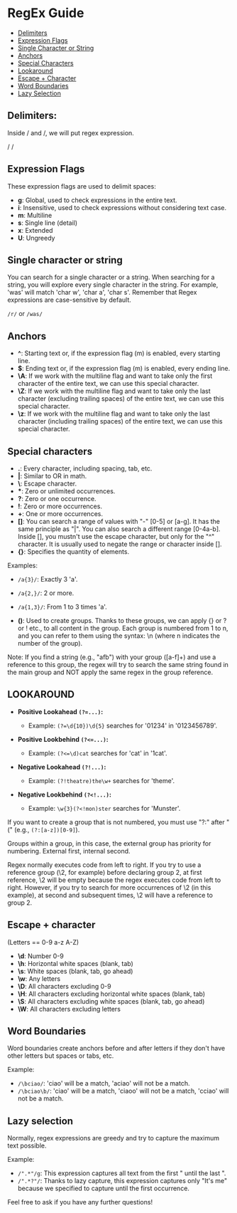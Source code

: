 # RegEx Guide

- [Delimiters](#delimiters)
- [Expression Flags](#expression-flags)
- [Single Character or String](#single-character-or-string)
- [Anchors](#anchors)
- [Special Characters](#special-characters)
- [Lookaround](#lookaround)
- [Escape + Character](#escape--character)
- [Word Boundaries](#word-boundaries)
- [Lazy Selection](#lazy-selection)

  
## Delimiters:
Inside / and /, we will put regex expression.

/  /


## Expression Flags
These expression flags are used to delimit spaces:

- **g**: Global, used to check expressions in the entire text.
- **i**: Insensitive, used to check expressions without considering text case.
- **m**: Multiline
- **s**: Single line (detail)
- **x**: Extended
- **U**: Ungreedy

## Single character or string
You can search for a single character or a string.
When searching for a string, you will explore every single character in the string.
For example, 'was' will match 'char w', 'char a', 'char s'.
Remember that Regex expressions are case-sensitive by default.

`/r/` or `/was/`

## Anchors

- **^**: Starting text or, if the expression flag (m) is enabled, every starting line.
- **$**: Ending text or, if the expression flag (m) is enabled, every ending line.
- **\A**: If we work with the multiline flag and want to take only the first character of the entire text, we can use this special character.
- **\Z**: If we work with the multiline flag and want to take only the last character (excluding trailing spaces) of the entire text, we can use this special character.
- **\z**: If we work with the multiline flag and want to take only the last character (including trailing spaces) of the entire text, we can use this special character.

## Special characters

- **.**: Every character, including spacing, tab, etc.
- **|**: Similar to OR in math.
- **\\**: Escape character.
- **\***: Zero or unlimited occurrences.
- **?**: Zero or one occurrence.
- **!**: Zero or more occurrences.
- **\+**: One or more occurrences.
- **[]**: You can search a range of values with "-" [0-5] or [a-g]. It has the same principle as "|". You can also search a different range [0-4a-b]. Inside [], you mustn't use the escape character, but only for the "^" character. It is usually used to negate the range or character inside [].
- **{}**: Specifies the quantity of elements.

Examples:

- `/a{3}/`: Exactly 3 'a'.
- `/a{2,}/`: 2 or more.
- `/a{1,3}/`: From 1 to 3 times 'a'.

- **()**: Used to create groups. Thanks to these groups, we can apply {} or ? or ! etc., to all content in the group. Each group is numbered from 1 to n, and you can refer to them using the syntax: \n (where n indicates the number of the group).

Note: If you find a string (e.g., "afb") with your group ([a-f]+) and use a reference to this group, the regex will try to search the same string found in the main group and NOT apply the same regex in the group reference.

## LOOKAROUND

- **Positive Lookahead `(?=...)`:**
  - Example: `(?=\d{10})\d{5}` searches for '01234' in '0123456789'.

- **Positive Lookbehind `(?<=...)`:**
  - Example: `(?<=\d)cat` searches for 'cat' in '1cat'.

- **Negative Lookahead `(?!...)`:**
  - Example: `(?!theatre)the\w+` searches for 'theme'.

- **Negative Lookbehind `(?<!...)`:**
  - Example: `\w{3}(?<!mon)ster` searches for 'Munster'.

If you want to create a group that is not numbered, you must use "?:" after "(" (e.g., `(?:[a-z])[0-9]`).

Groups within a group, in this case, the external group has priority for numbering. External first, internal second.

Regex normally executes code from left to right. If you try to use a reference group (\2, for example) before declaring group 2, at first reference, \2 will be empty because the regex executes code from left to right. However, if you try to search for more occurrences of \2 (in this example), at second and subsequent times, \2 will have a reference to group 2.

## Escape + character

(Letters == 0-9 a-z A-Z)

- **\d**: Number 0-9
- **\h**: Horizontal white spaces (blank, tab)
- **\s**: White spaces (blank, tab, go ahead)
- **\w**: Any letters
- **\D**: All characters excluding 0-9
- **\H**: All characters excluding horizontal white spaces (blank, tab)
- **\S**: All characters excluding white spaces (blank, tab, go ahead)
- **\W**: All characters excluding letters

## Word Boundaries

Word boundaries create anchors before and after letters if they don't have other letters but spaces or tabs, etc.

Example:

- `/\bciao/`: 'ciao' will be a match, 'aciao' will not be a match.
- `/\bciao\b/`: 'ciao' will be a match, 'ciaoo' will not be a match, 'cciao' will not be a match.

## Lazy selection

Normally, regex expressions are greedy and try to capture the maximum text possible.

Example:

- `/".*"/g`: This expression captures all text from the first " until the last ".
- `/".*?"/`: Thanks to lazy capture, this expression captures only "It's me" because we specified to capture until the first occurrence.

Feel free to ask if you have any further questions!
